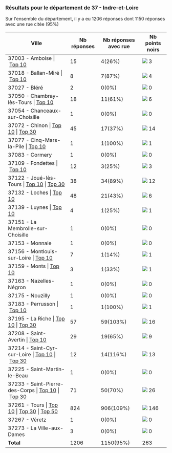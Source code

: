 ### Résultats pour le département de 37 - Indre-et-Loire

Sur l'ensemble du département, il y a eu 1206 réponses dont 1150 réponses avec une rue citée (95%)

| Ville | Nb réponses | Nb réponses avec rue | Nb points noirs |
|-------------|-------------|----------------------|-----------------|
|37003 - Amboise&nbsp;&#124;&nbsp;<a href='37003 - Amboise_top3.md'>Top 10</a>|15|4(26%)|<img src="../../img/bar_1.gif" />&nbsp;3|
|37018 - Ballan-Miré&nbsp;&#124;&nbsp;<a href='37018 - Ballan-Miré_top4.md'>Top 10</a>|8|7(87%)|<img src="../../img/bar_1.gif" />&nbsp;4|
|37027 - Bléré|2|0(0%)|<img src="../../img/bar_0.gif" />&nbsp;0|
|37050 - Chambray-lès-Tours&nbsp;&#124;&nbsp;<a href='37050 - Chambray-lès-Tours_top6.md'>Top 10</a>|18|11(61%)|<img src="../../img/bar_2.gif" />&nbsp;6|
|37054 - Chanceaux-sur-Choisille|1|0(0%)|<img src="../../img/bar_0.gif" />&nbsp;0|
|37072 - Chinon&nbsp;&#124;&nbsp;<a href='37072 - Chinon_top10.md'>Top 10</a>&nbsp;&#124;&nbsp;<a href='37072 - Chinon_top14.md'>Top 30</a>|45|17(37%)|<img src="../../img/bar_5.gif" />&nbsp;14|
|37077 - Cinq-Mars-la-Pile&nbsp;&#124;&nbsp;<a href='37077 - Cinq-Mars-la-Pile_top1.md'>Top 10</a>|1|1(100%)|<img src="../../img/bar_0.gif" />&nbsp;1|
|37083 - Cormery|1|0(0%)|<img src="../../img/bar_0.gif" />&nbsp;0|
|37109 - Fondettes&nbsp;&#124;&nbsp;<a href='37109 - Fondettes_top3.md'>Top 10</a>|12|3(25%)|<img src="../../img/bar_1.gif" />&nbsp;3|
|37122 - Joué-lès-Tours&nbsp;&#124;&nbsp;<a href='37122 - Joué-lès-Tours_top10.md'>Top 10</a>&nbsp;&#124;&nbsp;<a href='37122 - Joué-lès-Tours_top12.md'>Top 30</a>|38|34(89%)|<img src="../../img/bar_4.gif" />&nbsp;12|
|37132 - Loches&nbsp;&#124;&nbsp;<a href='37132 - Loches_top6.md'>Top 10</a>|48|21(43%)|<img src="../../img/bar_2.gif" />&nbsp;6|
|37139 - Luynes&nbsp;&#124;&nbsp;<a href='37139 - Luynes_top1.md'>Top 10</a>|4|1(25%)|<img src="../../img/bar_0.gif" />&nbsp;1|
|37151 - La Membrolle-sur-Choisille|1|0(0%)|<img src="../../img/bar_0.gif" />&nbsp;0|
|37153 - Monnaie|1|0(0%)|<img src="../../img/bar_0.gif" />&nbsp;0|
|37156 - Montlouis-sur-Loire&nbsp;&#124;&nbsp;<a href='37156 - Montlouis-sur-Loire_top1.md'>Top 10</a>|7|1(14%)|<img src="../../img/bar_0.gif" />&nbsp;1|
|37159 - Monts&nbsp;&#124;&nbsp;<a href='37159 - Monts_top1.md'>Top 10</a>|3|1(33%)|<img src="../../img/bar_0.gif" />&nbsp;1|
|37163 - Nazelles-Négron|1|0(0%)|<img src="../../img/bar_0.gif" />&nbsp;0|
|37175 - Nouzilly|1|0(0%)|<img src="../../img/bar_0.gif" />&nbsp;0|
|37183 - Perrusson&nbsp;&#124;&nbsp;<a href='37183 - Perrusson_top1.md'>Top 10</a>|1|1(100%)|<img src="../../img/bar_0.gif" />&nbsp;1|
|37195 - La Riche&nbsp;&#124;&nbsp;<a href='37195 - La Riche_top10.md'>Top 10</a>&nbsp;&#124;&nbsp;<a href='37195 - La Riche_top16.md'>Top 30</a>|57|59(103%)|<img src="../../img/bar_6.gif" />&nbsp;16|
|37208 - Saint-Avertin&nbsp;&#124;&nbsp;<a href='37208 - Saint-Avertin_top9.md'>Top 10</a>|29|19(65%)|<img src="../../img/bar_3.gif" />&nbsp;9|
|37214 - Saint-Cyr-sur-Loire&nbsp;&#124;&nbsp;<a href='37214 - Saint-Cyr-sur-Loire_top10.md'>Top 10</a>&nbsp;&#124;&nbsp;<a href='37214 - Saint-Cyr-sur-Loire_top13.md'>Top 30</a>|12|14(116%)|<img src="../../img/bar_4.gif" />&nbsp;13|
|37225 - Saint-Martin-le-Beau|1|0(0%)|<img src="../../img/bar_0.gif" />&nbsp;0|
|37233 - Saint-Pierre-des-Corps&nbsp;&#124;&nbsp;<a href='37233 - Saint-Pierre-des-Corps_top10.md'>Top 10</a>&nbsp;&#124;&nbsp;<a href='37233 - Saint-Pierre-des-Corps_top26.md'>Top 30</a>|71|50(70%)|<img src="../../img/bar_9.gif" />&nbsp;26|
|37261 - Tours&nbsp;&#124;&nbsp;<a href='37261 - Tours_top10.md'>Top 10</a>&nbsp;&#124;&nbsp;<a href='37261 - Tours_top30.md'>Top 30</a>&nbsp;&#124;&nbsp;<a href='37261 - Tours_top50.md'>Top 50</a>|824|906(109%)|<img src="../../img/bar_55.gif" />&nbsp;146|
|37267 - Véretz|1|0(0%)|<img src="../../img/bar_0.gif" />&nbsp;0|
|37273 - La Ville-aux-Dames|3|0(0%)|<img src="../../img/bar_0.gif" />&nbsp;0|
| **Total** |1206|1150(95%)|263|
